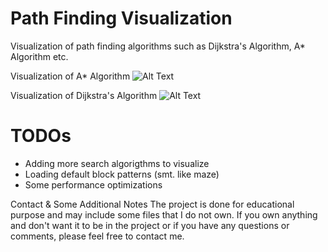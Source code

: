 # Path Finding Visualization
Visualization of path finding algorithms such as Dijkstra's Algorithm, A* Algorithm etc.

Visualization of A* Algorithm
![Alt Text](https://media.giphy.com/media/SHCgtSCjBMIUO2iNM8/giphy.gif)


Visualization of Dijkstra's Algorithm
![Alt Text](https://media.giphy.com/media/5mlCDdpCfgyTUlDQFH/giphy.gif)

# TODOs

* Adding more search algorigthms to visualize
* Loading default block patterns (smt. like maze)
* Some performance optimizations


Contact & Some Additional Notes
The project is done for educational purpose and may include some files that I do not own. If you own anything and don't want it to be in the project or if you have any questions or comments, please feel free to contact me.
